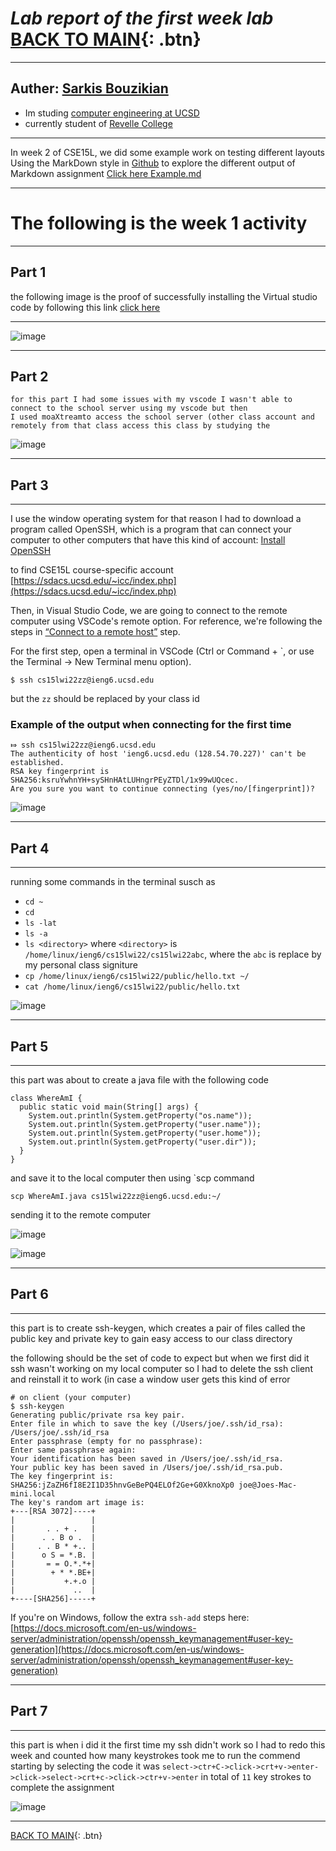
# ***Lab report of the first week lab***  [BACK TO MAIN](https://oplikos.github.io/cse15l-lab-reports/){: .btn}
---
Auther: **[Sarkis Bouzikian](https://github.com/oplikos)**
---
* Im studing [computer engineering at UCSD][2]
* currently student of [Revelle College][3]
---
In week 2 of CSE15L, we did some example work on testing different layouts Using the MarkDown style in [Github][4] 
to explore the different output of Markdown assignment [Click here Example.md](https://oplikos.github.io/cse15l-lab-reports/example.html)

---
# The following is the week 1 activity
---
## Part 1
  
  the following image is the proof of successfully installing the Virtual studio code by following this link [click here][1]
  
---
![image](./1.png)

---

## Part 2
 ```
for this part I had some issues with my vscode I wasn't able to connect to the school server using my vscode but then
I used moaXtreamto access the school server (other class account and remotely from that class access this class by studying the 
 ```
![image](./2.png)

---
## Part 3
---

I use the window operating system for that reason I had to download a program called
OpenSSH, which is a program that can connect your computer to other computers
that have this kind of account:
[Install OpenSSH](https://docs.microsoft.com/en-us/windows-server/administration/openssh/openssh_install_firstuse)

to find CSE15L course-specific account [https://sdacs.ucsd.edu/~icc/index.php](https://sdacs.ucsd.edu/~icc/index.php)

Then, in Visual Studio Code, we are going to connect to the remote computer
using VSCode's remote option.  For reference, we're following the steps in
[“Connect to a remote
host”](https://code.visualstudio.com/docs/remote/ssh#_connect-to-a-remote-host)
step.

For the first step, open a terminal in VSCode (Ctrl or Command + \`, or use the
Terminal → New Terminal menu option).

```
$ ssh cs15lwi22zz@ieng6.ucsd.edu
```
but the `zz` should be replaced by your class id 

### Example of the output when connecting for the first time 
```
⤇ ssh cs15lwi22zz@ieng6.ucsd.edu
The authenticity of host 'ieng6.ucsd.edu (128.54.70.227)' can't be established.
RSA key fingerprint is SHA256:ksruYwhnYH+sySHnHAtLUHngrPEyZTDl/1x99wUQcec.
Are you sure you want to continue connecting (yes/no/[fingerprint])? 
```

![image](./3.png)

---
## Part 4
---
running some commands in the terminal susch as 
- `cd ~`
- `cd`
- `ls -lat`
- `ls -a`
- `ls <directory>` where `<directory>` is
`/home/linux/ieng6/cs15lwi22/cs15lwi22abc`, where the `abc` is replace by my personal class signiture 
- `cp /home/linux/ieng6/cs15lwi22/public/hello.txt ~/`
- `cat /home/linux/ieng6/cs15lwi22/public/hello.txt`


![image](./4.png)

---
## Part 5
---
this part was about to create a java file with the following code 

```
class WhereAmI {
  public static void main(String[] args) {
    System.out.println(System.getProperty("os.name"));
    System.out.println(System.getProperty("user.name"));
    System.out.println(System.getProperty("user.home"));
    System.out.println(System.getProperty("user.dir"));
  }
}
```
and save it to the local computer then 
using `scp command 
```
scp WhereAmI.java cs15lwi22zz@ieng6.ucsd.edu:~/

```

sending it to the remote computer 

![image](./5.5.png)

![image](./5.png)

---
## Part 6
---
this part is to create ssh-keygen, which creates a pair of files called the public key and private key to gain easy access to our class directory

the following should be the set of code to expect but when we first did it ssh wasn't working on my local computer so I had to delete the ssh client and reinstall it to work (in case a window user gets this kind of error

```
# on client (your computer)
$ ssh-keygen
Generating public/private rsa key pair.
Enter file in which to save the key (/Users/joe/.ssh/id_rsa): /Users/joe/.ssh/id_rsa
Enter passphrase (empty for no passphrase): 
Enter same passphrase again: 
Your identification has been saved in /Users/joe/.ssh/id_rsa.
Your public key has been saved in /Users/joe/.ssh/id_rsa.pub.
The key fingerprint is:
SHA256:jZaZH6fI8E2I1D35hnvGeBePQ4ELOf2Ge+G0XknoXp0 joe@Joes-Mac-mini.local
The key's random art image is:
+---[RSA 3072]----+
|                 |
|       . . + .   |
|      . . B o .  |
|     . . B * +.. |
|      o S = *.B. |
|       = = O.*.*+|
|        + * *.BE+|
|           +.+.o |
|             ..  |
+----[SHA256]-----+
```

If you're on Windows, follow the extra `ssh-add` steps here: [https://docs.microsoft.com/en-us/windows-server/administration/openssh/openssh_keymanagement#user-key-generation](https://docs.microsoft.com/en-us/windows-server/administration/openssh/openssh_keymanagement#user-key-generation)



---
## Part 7
---

this part is when i did it the first time my ssh didn't work so I had to redo this week and counted
how many keystrokes took me to run the commend 
starting by selecting the code  it was
`select->ctr+C->click->crt+v->enter->click->select->crt+c->click->ctr+v->enter`
in total of `11` key strokes to complete the assignment 

![image](./6.png)

---
[1]: https://code.visualstudio.com/docs
[2]: https://ece.ucsd.edu/undergraduate/undergraduate-programs/computer-engineering-major
[3]: https://builder.guidebook.com/g/#/guides/revelle/details
[4]: https://github.com/

 [BACK TO MAIN](https://oplikos.github.io/cse15l-lab-reports/){: .btn}
